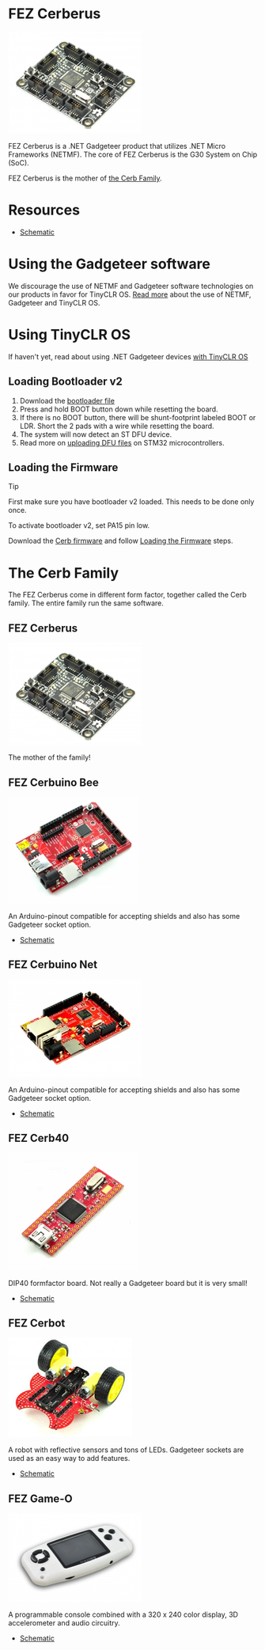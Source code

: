 # FEZ Cerberus

![FEZ Cerberus](images/fez_cerberus.jpg)

FEZ Cerberus is a .NET Gadgeteer product that utilizes .NET Micro Frameworks (NETMF). The core of FEZ Cerberus is the G30 System on Chip (SoC).

FEZ Cerberus is the mother of [the Cerb Family]().

# Resources
* [Schematic](http://files.ghielectronics.com/downloads/Schematics/FEZ/FEZ%20Cerberus%20Schematic.pdf)

# Using the Gadgeteer software
We discourage the use of NETMF and Gadgeteer software technologies on our products in favor for TinyCLR OS. [Read more](intro.md) about the use of NETMF, Gadgeteer and TinyCLR OS.

# Using TinyCLR OS
If haven't yet, read about using .NET Gadgeteer devices [with TinyCLR OS](intro.md#with-tinyclr-os)

## Loading Bootloader v2
1. Download the [bootloader file](../../loaders/ghi_bootloader.md#cerb)
2. Press and hold BOOT button down while resetting the board. 
3. If there is no BOOT button, there will be shunt-footprint labeled BOOT or LDR. Short the 2 pads with a wire while resetting the board.
4. The system will now detect an ST DFU device.
5. Read more on [uploading DFU files](/hardware/loaders/stm32_bootloader.md#uploading-dfu-files) on STM32 microcontrollers.

## Loading the Firmware

> [!Tip]
> First make sure you have bootloader v2 loaded. This needs to be done only once.

To activate bootloader v2, set PA15 pin low.

Download the [Cerb firmware](../../../tinyclr/downloads.md#cerb) and follow [Loading the Firmware](../../loaders/ghi_bootloader.md#loading-the-firmware) steps.

# The Cerb Family
The FEZ Cerberus come in different form factor, together called the Cerb family. The entire family run the same software.

## FEZ Cerberus
![FEZ Cerberus](images/fez_cerberus.jpg) 

The mother of the family!

## FEZ Cerbuino Bee
![FEZ Cerbuino Bee](images/fez_cerbuino_bee.jpg) 

An Arduino-pinout compatible for accepting shields and also has some Gadgeteer socket option.

* [Schematic](http://files.ghielectronics.com/downloads/Schematics/FEZ/FEZ%20Cerbuino%20BeeSchematic%20.pdf)

## FEZ Cerbuino Net
![FEZ Cerbuino Net](images/fez_cerbuino_net.jpg)

An Arduino-pinout compatible for accepting shields and also has some Gadgeteer socket option.

* [Schematic](http://files.ghielectronics.com/downloads/Schematics/FEZ/FEZ%20Cerbuino%20Net%20Schematic.pdf)

## FEZ Cerb40
![FEZ Cerb40](images/fez_cerb40.jpg)

DIP40 formfactor board. Not really a Gadgeteer board but it is very small!

* [Schematic](http://files.ghielectronics.com/downloads/Schematics/FEZ/FEZ%20Cerb40%20Schematic.pdf)

## FEZ Cerbot
![FEZ Cerbot](images/fez_cerbot.jpg)

A robot with reflective sensors and tons of LEDs. Gadgeteer sockets are used as an easy way to add features.

* [Schematic](http://files.ghielectronics.com/downloads/Schematics/FEZ/FEZ%20Cerbot%20Schematic.pdf)

## FEZ Game-O
![FEZ Cerbot](images/fez_game-o.jpg)

A programmable console combined with a 320 x 240 color display, 3D accelerometer and audio circuitry.

* [Schematic](http://files.ghielectronics.com/downloads/Schematics/FEZ/FEZ%20GameO%20Schematic.pdf)
